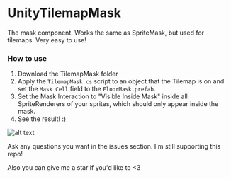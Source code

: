 # UnityTilemapMask
The mask component. Works the same as SpriteMask, but used for tilemaps. Very easy to use!

### How to use

1. Download the TilemapMask folder
2. Apply the `TilemapMask.cs` script to an object that the Tilemap is on and set the `Mask Cell` field to the `FloorMask.prefab`.
3. Set the Mask Interaction to "Visible Inside Mask" inside all SpriteRenderers of your sprites, which should only appear inside the mask.
4. See the result! :)


![alt text](https://github.com/JustAnCore/UnityTilemapMask/blob/main/scr.png?raw=true)

Ask any questions you want in the issues section. I'm still supporting this repo!

Also you can give me a star if you'd like to <3
